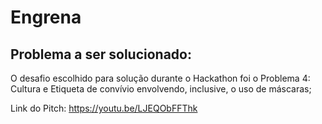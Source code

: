 # Engrena

## Problema a ser solucionado:

O desafio escolhido para solução durante o Hackathon foi o Problema 4: Cultura e Etiqueta de convívio envolvendo, inclusive, o uso de máscaras;

Link do Pitch: https://youtu.be/LJEQObFFThk
